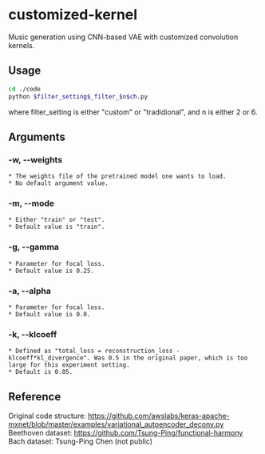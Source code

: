 # customized-kernel
Music generation using CNN-based VAE with customized convolution kernels.

## Usage
```bash
cd ./code
python $filter_setting$_filter_$n$ch.py
```
where filter_setting is either "custom" or "tradidional", and n is either 2 or 6.


## Arguments
### -w, --weights
	* The weights file of the pretrained model one wants to load.
	* No default argument value.
### -m, --mode
	* Either "train" or "test".
	* Default value is "train".
### -g, --gamma
	* Parameter for focal loss.
	* Default value is 0.25.
### -a, --alpha
	* Parameter for focal loss.
	* Default value is 0.0.
### -k, --klcoeff
	* Defined as "total_loss = reconstruction_loss - klcoeff*kl_divergence". Was 0.5 in the original paper, which is too large for this experiment setting.
	* Default is 0.05.
## Reference
Original code structure: https://github.com/awslabs/keras-apache-mxnet/blob/master/examples/variational_autoencoder_deconv.py
Beethoven dataset: https://github.com/Tsung-Ping/functional-harmony
Bach dataset: Tsung-Ping Chen (not public)
